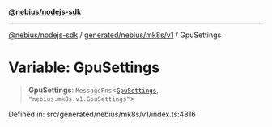 [**@nebius/nodejs-sdk**](../../../../../README.md)

***

[@nebius/nodejs-sdk](../../../../../README.md) / [generated/nebius/mk8s/v1](../README.md) / GpuSettings

# Variable: GpuSettings

> **GpuSettings**: `MessageFns`\<[`GpuSettings`](../interfaces/GpuSettings.md), `"nebius.mk8s.v1.GpuSettings"`\>

Defined in: src/generated/nebius/mk8s/v1/index.ts:4816
